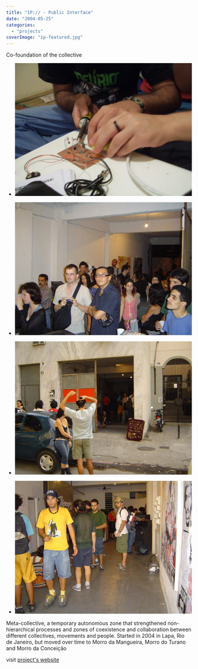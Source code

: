 ```yaml
---
title: "IP:// - Public Interface"
date: "2004-05-25"
categories: 
  - "projects"
coverImage: "ip-featured.jpg"
---
```


Co-foundation of the collective

- [![](images/ip4.jpg)](https://thisismyart.eratudomato.online/wp-content/uploads/sites/11/2020/05/ip4.jpg)
    
- [![](images/ip3.jpg)](https://thisismyart.eratudomato.online/wp-content/uploads/sites/11/2020/05/ip3.jpg)
    
- [![](images/ip2.jpg)](https://thisismyart.eratudomato.online/wp-content/uploads/sites/11/2020/05/ip2.jpg)
    
- [![](images/ip1.jpg)](https://thisismyart.eratudomato.online/wp-content/uploads/sites/11/2020/05/ip1.jpg)
    

Meta-collective, a temporary autonomous zone that strengthened non-hierarchical processes and zones of coexistence and collaboration between different collectives, movements and people. Started in 2004 in Lapa, Rio de Janeiro, but moved over time to Morro da Mangueira, Morro do Turano and Morro da Conceição

visit [project's website](https://midiatatica.info/blog/2018/10/16/ip/)
